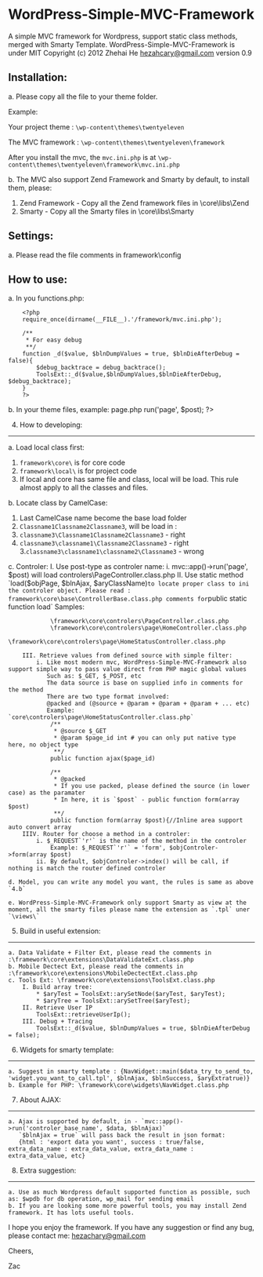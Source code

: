 WordPress-Simple-MVC-Framework
==============================

A simple MVC framework for Wordpress, support static class methods, merged with Smarty Template.
WordPress-Simple-MVC-Framework is under MIT Copyright (c) 2012 Zhehai He <hezahcary@gmail.com>
version 0.9

Installation:
------------
a.  Please copy all the file to your theme folder.

Example:

Your project theme : `\wp-content\themes\twentyeleven`

The MVC framework : `\wp-content\themes\twentyeleven\framework`

After you install the mvc, the `mvc.ini.php` is at `\wp-content\themes\twentyeleven\framework\mvc.ini.php`

b.  The MVC also support Zend Framework and Smarty by default, to install them, please:

1. Zend Framework - Copy all the Zend framework files in \core\libs\Zend
2. Smarty - Copy all the Smarty files in \core\libs\Smarty

Settings:
------------
a.  Please read the file comments in framework\config

How to use:
------------
a. In you functions.php: 

        <?php
        require_once(dirname(__FILE__).'/framework/mvc.ini.php');
        
        /**
         * For easy debug
         **/
        function _d($value, $blnDumpValues = true, $blnDieAfterDebug = false){
            $debug_backtrace = debug_backtrace();
            ToolsExt::_d($value,$blnDumpValues,$blnDieAfterDebug, $debug_backtrace);
        }
        ?>

b.  In your theme files, example: page.php
        <?php
        echo mvc::app()->run('page', $post);
        ?>

4. How to developing:
------------
a. Load local class first:

1. `framework\core\` is for core code
2. `framework\local\` is for project code
3. If local and core has same file and class, local will be load. This rule almost apply to all the classes and files.

b. Locate class by CamelCase:

1. Last CamelCase name become the base load folder
2. `Classname1Classname2Classname3`, will be load in :
1.  `classname3\Classname1Classname2Classname3` - right
2. `classname3\classname1\Classname2Classname3` - right
3.`classname3\classname1\classname2\Classname3` - wrong

c. Controler:
        I.  Use post-type as controler name:
            i.  mvc::app()->run('page', $post) will load controlers\PageController.class.php
        II. Use static method `load($objPage, $blnAjax, $aryClassName)` to locate proper class to ini the controler object.
            Please read : framework\core\base\ControllerBase.class.php comments for `public static function load`
            Samples: 
            
                \framework\core\controlers\PageController.class.php
                \framework\core\controlers\page\HomeController.class.php
                \framework\core\controlers\page\HomeStatusController.class.php

        III. Retrieve values from defined source with simple filter:
            i. Like most modern mvc, WordPress-Simple-MVC-Framework also support simple way to pass value direct from PHP magic global values
               Such as: $_GET, $_POST, etc
               The data source is base on supplied info in comments for the method
               There are two type format involved: 
               @packed and (@source + @param + @param + @param + ... etc)
               Example: `core\controlers\page\HomeStatusController.class.php`
                /**
                 * @source $_GET
                 * @param $page_id int # you can only put native type here, no object type
                 **/
                public function ajax($page_id)
                
                /**
                 * @packed
                 * If you use packed, please defined the source (in lower case) as the paramater
                 * In here, it is `$post` - public function form(array $post)
                 **/
                public function form(array $post){//Inline area support auto convert array
        IIIV. Router for choose a method in a controler:
            i. $_REQUEST`'r'` is the name of the method in the controler
                Example: $_REQUEST`'r'` = 'form', $objControler->form(array $post)
            ii. By default, $objControler->index() will be call, if nothing is match the router defined controler

    d. Model, you can write any model you want, the rules is same as above `4.b`

    e. WordPress-Simple-MVC-Framework only support Smarty as view at the moment, all the smarty files please name the extension as `.tpl` uner `\views\`
    
5. Build in useful extension:
------------
    a. Data Validate + Filter Ext, please read the comments in :\framework\core\extensions\DataValidateExt.class.php
    b. Mobile Dectect Ext, please read the comments in :\framework\core\extensions\MobileDectectExt.class.php
    c. Tools Ext: \framework\core\extensions\ToolsExt.class.php
        I. Build array tree:
            * $aryTest = ToolsExt::arySetNode($aryTest, $aryTest);
            * $aryTree = ToolsExt::arySetTree($aryTest);
        II. Retrieve User IP
            ToolsExt::retrieveUserIp();
        III. Debug + Tracing
            ToolsExt::_d($value, $blnDumpValues = true, $blnDieAfterDebug = false);

6. Widgets for smarty template:
------------
    a. Suggest in smarty template : {NavWidget::main($data_try_to_send_to, 'widget.you_want_to_call.tpl', $blnAjax, $blnSuccess, $aryExtratrue)}
    b. Example for PHP: \framework\core\widgets\NavWidget.class.php

7. About AJAX:
------------
    a. Ajax is supported by default, in - `mvc::app()->run('controler_base_name', $data, $blnAjax)`
       `$blnAjax = true` will pass back the result in json format:
       {html : 'export data you want', success : true/false, extra_data_name : extra_data_value, extra_data_name : extra_data_value, etc}

8. Extra suggestion:
------------
    a. Use as much Wordpress default supported function as possible, such as: $wpdb for db operation, wp_mail for sending email
    b. If you are looking some more powerful tools, you may install Zend framework. It has lots useful tools.


I hope you enjoy the framework.
If you have any suggestion or find any bug, please contact me: hezachary@gmail.com

Cheers,

Zac